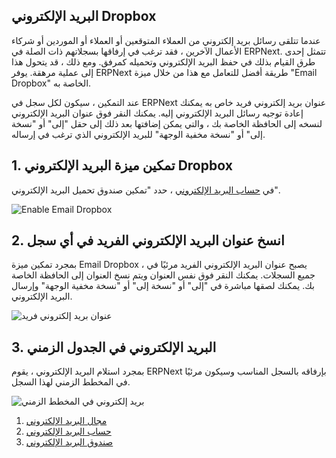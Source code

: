 ## البريد الإلكتروني Dropbox

عندما تتلقى رسائل بريد إلكتروني من العملاء المتوقعين أو العملاء أو الموردين أو شركاء الأعمال الآخرين ، فقد ترغب في إرفاقها بسجلاتهم ذات الصلة في ERPNext. تتمثل إحدى طرق القيام بذلك في حفظ البريد الإلكتروني وتحميله كمرفق. ومع ذلك ، قد يتحول هذا إلى عملية مرهقة. يوفر ERPNext طريقة أفضل للتعامل مع هذا من خلال ميزة "Email Dropbox" الخاصة به.

عند التمكين ، سيكون لكل سجل في ERPNext عنوان بريد إلكتروني فريد خاص به يمكنك إعادة توجيه رسائل البريد الإلكتروني إليه. يمكنك النقر فوق عنوان البريد الإلكتروني لنسخه إلى الحافظة الخاصة بك ، والتي يمكن إضافتها بعد ذلك إلى حقل "إلى" أو "نسخة إلى" أو "نسخة مخفية الوجهة" للبريد الإلكتروني الذي ترغب في إرساله.

## 1. تمكين ميزة البريد الإلكتروني Dropbox

في [حساب البريد الإلكتروني](https://docs.erpnext.com/docs/v13/user/manual/en/setting-up/email/email-account) ، حدد "تمكين صندوق تحميل البريد الإلكتروني".

![Enable Email Dropbox](https://docs.erpnext.com/files/enable_email_dropbox.png)

## 2. انسخ عنوان البريد الإلكتروني الفريد في أي سجل

بمجرد تمكين ميزة Email Dropbox ، يصبح عنوان البريد الإلكتروني الفريد مرئيًا في جميع السجلات. يمكنك النقر فوق نفس العنوان ويتم نسخ العنوان إلى الحافظة الخاصة بك. يمكنك لصقها مباشرة في "إلى" أو "نسخة إلى" أو "نسخة مخفية الوجهة" وإرسال البريد الإلكتروني.

![عنوان بريد إلكتروني فريد](https://docs.erpnext.com/files/unique_email_address_dropbox.png)

## 3. البريد الإلكتروني في الجدول الزمني

بمجرد استلام البريد الإلكتروني ، يقوم ERPNext بإرفاقه بالسجل المناسب وسيكون مرئيًا في المخطط الزمني لهذا السجل.

![بريد إلكتروني في المخطط الزمني](https://docs.erpnext.com/files/email_in_timeline.png)

1. [مجال البريد الإلكتروني](https://docs.erpnext.com/docs/v13/user/manual/en/setting-up/email/email-domain)
2. [حساب البريد الإلكتروني](https://docs.erpnext.com/docs/v13/user/manual/en/setting-up/email/email-account)
3. [صندوق البريد الإلكتروني](https://docs.erpnext.com/docs/v13/user/manual/en/setting-up/email/email-inbox)